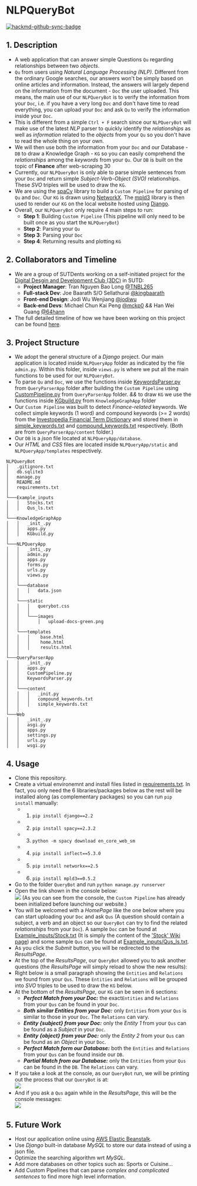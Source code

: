 # NLPQueryBot

[![hackmd-github-sync-badge](https://hackmd.io/1MRsPiaXQhSZXFv3YLfmKw/badge)](https://hackmd.io/1MRsPiaXQhSZXFv3YLfmKw)

## 1. Description
- A web application that can answer simple Questions `Qu` regarding relationships between two *objects*.
- `Qu` from users using *Natural Language Processing (NLP)*. Different from the ordinary Google searches, our answers won't be simply based on online articles and information. Instead, the answers will largely depend on the information from the document - `Doc` the user uploaded. This means, the main use of our `NLPQueryBot` is to verify the information from your `Doc`, i.e. if you have a very long `Doc` and don't have time to read everything, you can upload your `Doc` and ask `Qu` to verify the information inside your `Doc`. 
- This is different from a simple `Ctrl + F` search since our `NLPQueryBot` will make use of the latest *NLP* parser to quickly identify the *relationships* as well as *information* related to the *objects* from your `Qu` so you don't have to read the whole thing on your own. 
- We will then use both the information from your `Doc` and our Database - `DB` to draw a Knowledge Graph - `KG` so you can easily comprehend the *relationships* among the *keywords* from your `Qu`. Our `DB` is built on the topic of **Finance** after web-scraping 30
- Currently, our `NLPQueryBot` is only able to parse simple sentences from your `Doc` and return simple *Subject-Verb-Object (SVO)* relationships. These *SVO* triples will be used to draw the `KG`.
- We are using the [spaCy](https://spacy.io/) library to build a `Custom Pipeline` for parsing of `Qu` and `Doc`. Our `KG` is drawn using [NetworkX](https://networkx.org/). The [mpld3](https://mpld3.github.io/) library is then used to render our `KG` on the local website hosted using [Django](https://www.djangoproject.com/).
- Overall, our `NLPQueryBot` only require 4 main steps to run:
    - **Step 1**: Building `Custom Pipeline` (This pipeline will only need to be built once as you start the `NLPQueryBot`)
    - **Step 2**: Parsing your `Qu`
    - **Step 3**: Parsing your `Doc`
    - **Step 4**: Returning results and plotting `KG` 
    
## 2. Collaborators and Timeline
- We are a group of SUTDents working on a self-initiated project for the [Digital Desgin and Development Club (3DC)](https://3dc.opensutd.org/) in SUTD:
    - **Project Manager**: Tran Nguyen Bao Long [@TNBL265](https://github.com/TNBL265)
    - **Full-stack Dev**: Joe Baarath S/O Sellathurai [@kingbaarath](https://github.com/kingbaarath)
    - **Front-end Design**: Jodi Wu Wenjiang [@jodiwu](https://github.com/jodiwu)
    - **Back-end Devs**: Michael Chun Kai Peng [@mckp0](https://github.com/mckp0) *&&* Han Wei Guang [@64hann](https://github.com/64hann)
- The full detailed timeline of how we have been working on this project can be found [here](https://hackmd.io/@TNBL265/ByeKqthHP).

## 3. Project Structure
- We adopt the general structure of a *Django* project. Our main application is located inside `NLPQueryApp` folder as indicated by the file `admin.py`. Within this folder, inside `views.py` is where we put all the main functions to be used for our `NLPQueryBot`. 
- To parse `Qu` and `Doc`, we use the functions inside [KeywordsParser.py](QueryParserApp/KeywordsParser.py) from `QueryParserApp` folder  after building the `Custom Pipeline` using [CustomPipeline.py](QueryParserApp/CustomPipeline.py) from `QueryParserApp` folder.
*&&* to draw `KG` we use the functions inside [KGbuild.py](KnowledgeGraphApp/KGbuild.py) from `KnowledgeGraphApp` folder 
- Our `Custom Pipeline` was built to detect *Finance-related* keywords. We collect simple keywords (1 word) and compound keywords (>= 2 words) from the [Investopedia Financial Term Dictionary](https://www.investopedia.com/financial-term-dictionary-4769738) and stored them in [simple_keywords.txt](QueryParserApp/content/simple_keywords.txt) and [compound_keywords.txt](QueryParserApp/content/compound_keywords.txt) respectively. (Both are from `QueryParserApp/content` folder.)
- Our `DB` is a *json* file located at `NLPQueryApp/database`.
- Our *HTML* and *CSS* files are located inside `NLPQueryApp/static` and `NLPQueryApp/templates` respectively.
```
NLPQueryBot
│   .gitignore.txt
│   db.sqlite3
│   manage.py
│   README.md
│   requirements.txt
│
└───Example_inputs 
│   │   Stocks.txt
│   │   Qus_ls.txt
│
└───KnowledgeGraphApp
│   │   _init_.py
│   │   apps.py
│   │   KGbuild.py     
│   
└───NLPQueryApp
│   │   _inti_.py  
│   │   admin.py
│   │   apps.py
│   │   forms.py
│   │   urls.py
│   │   views.py
│   │   
│   └───database
│   │   │   data.json
│   │
│   └───static
│   │   │   querybot.css
│   │   │   
│   │   └───images
│   │       │   upload-docs-green.png
│   │
│   └───templates
│   │   │    base.html
│   │   │    home.html
│   │   │    results.html
│   │
└───QueryParserApp
│   │   _init_.py
│   │   apps.py
│   │   CustomPipeline.py   
│   │   KeywordsParser.py 
│   │   
│   └───content
│   │   │   _init.py
│   │   │   compound_keywords.txt
│   │   │   simple_keywords.txt
│   │
└───Web
│   │   _init_.py
│   │   asgi.py
│   │   apps.py
│   │   settings.py
│   │   urls.py
│   │   wsgi.py
```
## 4. Usage
- Clone this repository.
- Create a virtual environemnt and install files listed in [requirements.txt](requirements.txt). In fact, you only need the 6 libraries/packages below as the rest will be installed along (as complementary packages) so you can run `pip install` manually:
    - 1. `pip install django==2.2`
    - 2. `pip install spacy==2.3.2`
    - 3. `python -m spacy download en_core_web_sm`
    - 4. `pip install inflect==5.3.0`
    - 5. `pip install networkx==2.5`
    - 6. `pip install mpld3==0.5.2`
- Go to the folder `QueryBot` and run `python manage.py runserver`
- Open the link shown in the console below:<br>
![](https://i.imgur.com/JHibbk3.png)
(As you can see from the console, the `Custom Pipeline` has already been initialized before launching our website.)
- You will be welcomed with a *HomePage* like the one below where you can start uploading your `Doc` and ask `Qus` (A question should contain a subject, a verb and an object so our `QueryBot` can try to find the related *relationships* from your `Doc`). A sample `Doc` can be found at [Example_inputs/Stock.txt](Example_inputs/Stock.txt) (It is simply the content of the ['Stock' Wiki page](https://en.wikipedia.org/wiki/Stock)) and some sample `Qus` can be found at [Example_inputs/Qus_ls.txt](Example_inputs/Qus_ls.txt).
- As you click the *Submit* button, you will be redirected to the *ResultsPage*.
- At the top of the *ResultsPage*, our `QueryBot` allowed you to ask another questions (the *ResultsPage* will simply reload to show the new results): 
- Right below is a small paragraph showing the `Entities` and `Relations` we found from your `Qus`. These `Entities` and `Relations` will be grouped into *SVO* triples to be used to draw the `KG` below.
- At the bottom of the *ResultsPage*, our `KG` can be seen in 6 sections:
    - ***Perfect Match from your Doc:*** the exact`Entities` and `Relations` from your `Qus` can be found in your `Doc`.
    - ***Both similar Entities from your Doc:*** only `Entities` from your `Qus` is similar to those in your `Doc`. The `Relations` can vary.
    - ***Entity {subject} from your Doc:*** only the *Entity 1* from your `Qus` can be found as a *Subject* in your `Doc`.
    - ***Entity {object} from your Doc:*** only the *Entity 2* from your `Qus` can be found as an *Object* in your `Doc`.
    - ***Perfect Match form our Database:*** both the `Entities` and `Relations` from your `Qus` can be found inside our `DB`.
    - ***Partial Match from our Database:*** only the `Entities` from your `Qus` can be found in the `DB`. The `Relations` can vary.
- If you take a look at the console, as our `QueryBot` run, we will be printing out the process that our `QueryBot` is at: <br>
![](https://i.imgur.com/ufjBogE.png)
- And if you ask a `Qus` again while in the *ResultsPage*, this will be the console messages:<br>
![](https://i.imgur.com/jTkEQy0.png)

## 5. Future Work
- Host our application online using [AWS Elastic Beanstalk](https://aws.amazon.com/elasticbeanstalk/).
- Use *Django* built-in database *MySQL* to store our data instead of using a json file.
- Optimize the searching algorithm wrt *MySQL*.
- Add more databases on other topics such as: Sports or Cuisine...
- Add Custom Pipelines that can parse *complex and complicated sentences* to find more high level information.